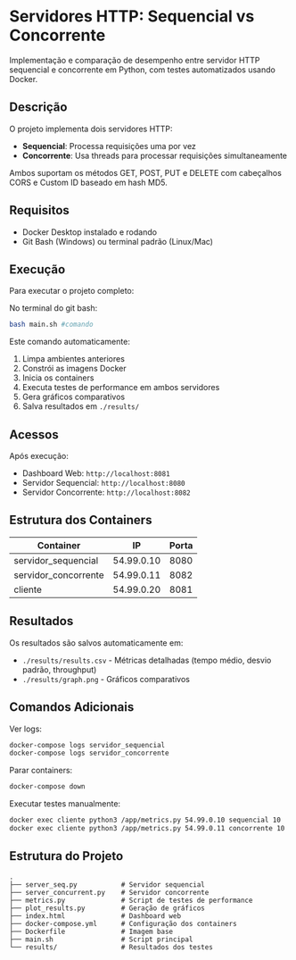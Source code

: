 # Servidores HTTP: Sequencial vs Concorrente

Implementação e comparação de desempenho entre servidor HTTP sequencial e concorrente em Python, com testes automatizados usando Docker.

## Descrição

O projeto implementa dois servidores HTTP:
- **Sequencial**: Processa requisições uma por vez
- **Concorrente**: Usa threads para processar requisições simultaneamente

Ambos suportam os métodos GET, POST, PUT e DELETE com cabeçalhos CORS e Custom ID baseado em hash MD5.

## Requisitos

- Docker Desktop instalado e rodando
- Git Bash (Windows) ou terminal padrão (Linux/Mac)

## Execução

Para executar o projeto completo:

No terminal do git bash:

```bash
bash main.sh #comando
```

Este comando automaticamente:
1. Limpa ambientes anteriores
2. Constrói as imagens Docker
3. Inicia os containers
4. Executa testes de performance em ambos servidores
5. Gera gráficos comparativos
6. Salva resultados em `./results/`

## Acessos

Após execução:
- Dashboard Web: `http://localhost:8081`
- Servidor Sequencial: `http://localhost:8080`
- Servidor Concorrente: `http://localhost:8082`

## Estrutura dos Containers

| Container | IP | Porta |
|-----------|------------|-------|
| servidor_sequencial | 54.99.0.10 | 8080 |
| servidor_concorrente | 54.99.0.11 | 8082 |
| cliente | 54.99.0.20 | 8081 |

## Resultados

Os resultados são salvos automaticamente em:
- `./results/results.csv` - Métricas detalhadas (tempo médio, desvio padrão, throughput)
- `./results/graph.png` - Gráficos comparativos

## Comandos Adicionais

Ver logs:
```bash
docker-compose logs servidor_sequencial
docker-compose logs servidor_concorrente
```

Parar containers:
```bash
docker-compose down
```

Executar testes manualmente:
```bash
docker exec cliente python3 /app/metrics.py 54.99.0.10 sequencial 10
docker exec cliente python3 /app/metrics.py 54.99.0.11 concorrente 10
```

## Estrutura do Projeto

```
.
├── server_seq.py           # Servidor sequencial
├── server_concurrent.py    # Servidor concorrente
├── metrics.py              # Script de testes de performance
├── plot_results.py         # Geração de gráficos
├── index.html              # Dashboard web
├── docker-compose.yml      # Configuração dos containers
├── Dockerfile              # Imagem base
├── main.sh                 # Script principal
└── results/                # Resultados dos testes
```
